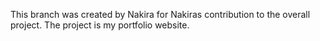 This branch was created by Nakira for Nakiras contribution to the overall project. The project is my portfolio website.

